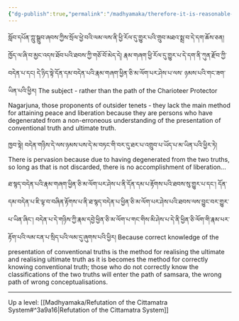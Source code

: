 ```yaml
---
{"dg-publish":true,"permalink":"/madhyamaka/therefore-it-is-reasonable-to-follow-only-nagarjuna/"}
---
```


སློབ་དཔོན་ཀླུ་སྒྲུབ་ཞབས་ཀྱིས་སྲོལ་ཕྱེ་བའི་ལམ་ལས་ནི་ཕྱི་རོལ་དུ་གྱུར་པའི་གྲུབ་མཐའ་སྨྲ་བ་དེ་དག་ཆོས་ཅན། ཁྱོད་ལ་ཞི་བ་མྱང་འདས་ཐོབ་པའི་ཐབས་ཀྱི་གཅོ་བོ་མེད་དེ། 
རྣམ་གཞག་ཕྱི་རོལ་དུ་གྱུར་པ་དེ་དག་ནི་ཀུན་རྫོབ་ཀྱི་བདེན་པ་དང། དེ་ཉིད་སྟེ་དོན་དམ་བདེན་པའི་རྣམ་གཞག་ཕྱིན་ཅི་མ་ལོག་པར་ཤེས་པ་ལས་
ཉམས་པའི་གང་ཟག་ཡིན་པའི་ཕྱིར།
The subject - rather than the path of the Charioteer Protector Nagarjuna, those proponents of outsider tenets - they lack the main method for attaining peace and liberation because they are persons who have degenerated from a non-erroneous understanding of the presentation of conventional truth and ultimate truth.

ཁྱབ་སྟེ། བདེན་གཉིས་དེ་ལས་ཉམས་པས་དེ་མ་བཏང་གི་བར་དུ་ཐར་པ་འགྲུབ་པ་ཡོད་པ་མ་ཡིན་པའི་ཕྱིར་ཏེ། 
There is pervasion because due to having degenerated from the two truths, so long as that is not discarded, there is no accomplishment of liberation...

ཐ་སྙད་བདེན་པའི་རྣམ་གཞག་ཕྱིན་ཅི་མ་ལོག་པར་ཤེས་པ་ནི་དོན་དམ་པ་རྟོགས་པའི་ཐབས་སུ་གྱུར་པ་དང་། 
དོན་དམ་བདེན་པ་ཇི་ལྟ་བ་བཞིན་རྟོགས་པ་ནི་ཐ་སྙད་བདེན་པ་ཕྱིན་ཅི་མ་ལོག་པར་ཤེས་པའི་ཐབས་ལས་བྱུང་བར་གྱུར་པ་ཡིན་ཞིང་། 
བདེན་པ་དེ་གཉིས་ཀྱི་རྣམ་དབྱེ་ཕྱིན་ཅི་མ་ལོག་པ་གང་གིས་མི་ཤེས་པ་དེ་ནི་ཕྱིན་ཅི་ལོག་གི་རྣམ་པར་རྟོག་པའི་ལམ་ངན་པ་སྲིད་པའི་ལམ་དུ་ཞུགས་པའི་ཕྱིར།
Because correct knowledge of the presentation of conventional truths is the method for realising the ultimate and realising ultimate truth as it is becomes the method for correctly knowing conventional truth; those who do not correctly know the classifications of the two truths will enter the path of samsara, the wrong path of wrong conceptualisations.

---
Up a level: [[Madhyamaka/Refutation of the Cittamatra System#^3a9a16\|Refutation of the Cittamatra System]]